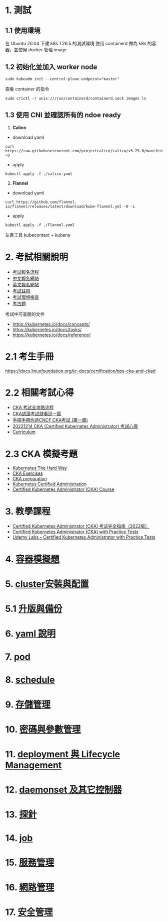 # 1. 測試

## 1.1 使用環境
在 Ubuntu 20.04 下建 k8s 1.26.5 的測試環境 
使用 containerd 做為 k8s 的容器，並使用 docker 管理 image

## 1.2 初始化並加入 worker node
```shell
sudo kubeadm init --control-plane-endpoint="master"
```

查看 container 的指令
```shell
sudo crictl -r unix:///run/containerd/containerd.sock images ls
```


## 1.3 使用 CNI 並確認所有的 ndoe ready

1. **Calico**
* download yaml
```
curl https://raw.githubusercontent.com/projectcalico/calico/v3.25.0/manifests/calico.yaml -O
```
* apply
```
kubectl apply -f ./calico.yaml
```

2. **Flannel**
* download yaml
```
curl https://github.com/flannel-io/flannel/releases/latest/download/kube-flannel.yml -O -L
```
* apply
```
kubectl apply -f ./Flannel.yaml
```

友善工具
kubecontext + kubens

# 2. 考試相關說明

* [考試報名流程](https://blog.51cto.com/u_7075695/3175461)
* [中文報名網站](https://training.linuxfoundation.cn/)
* [英文報名網站](https://trainingportal.linuxfoundation.org)
* [考試註冊](https://trainingportal.linuxfoundation.org/courses/certified-kubernetes-administrator-china-exam-cka-cn)
* [考試環境檢查](https://syscheck.bridge.psiexams.com/)
* [考古題](https://www.vcesoft.com/)

考試中可查閱的文件
* https://kubernetes.io/docs/concepts/
* https://kubernetes.io/docs/tasks/
* https://kubernetes.io/docs/reference/

# 2.1 考生手冊
https://docs.linuxfoundation.org/tc-docs/certification/tips-cka-and-ckad

# 2.2 相關考試心得

* [CKA 考試全攻略流程](https://medium.com/@app0/cka-%E8%80%83%E8%A9%A6%E5%85%A8%E6%94%BB%E7%95%A5%E6%B5%81%E7%A8%8B-3a28d1b73eea)
* [CKA認證考試就看這一篇](https://blog.csdn.net/mianbaojiayou/article/details/122449874)
* [手把手帶你過CNCF CKA考試 (第一章)](./handTohandCKA_first.md)
* [20221214 CKA (Certified Kubernetes Administrator) 考試心得](https://ithelp.ithome.com.tw/articles/10310401)
* [Curriculum](https://github.com/cncf/curriculum/tree/master)

# 2.3 CKA 模擬考題

* [Kubernetes The Hard Way](https://github.com/kelseyhightower/kubernetes-the-hard-way)
* [CKA Exercises](https://github.com/chadmcrowell/CKA-Exercises/blob/main/README.md)
* [CKA preparation](https://github.com/alijahnas/CKA-practice-exercises/tree/CKA-v1.23)
* [Kubernetes Certified Administration](https://github.com/walidshaari/Kubernetes-Certified-Administrator)
* [Certified Kubernetes Administrator (CKA) Course](https://github.com/kodekloudhub/certified-kubernetes-administrator-course)

# 3. 教學課程

* [Certified Kubernetes Administrator (CKA) 考试完全指南（2022版）](https://www.udemy.com/course/k8s-chinese/)
* [Certified Kubernetes Administrator (CKA) with Practice Tests](https://www.udemy.com/course/certified-kubernetes-administrator-with-practice-tests/)
* [Udemy Labs – Certified Kubernetes Administrator with Practice Tests](https://kodekloud.com/courses/labs-certified-kubernetes-administrator-with-practice-tests/?utm_source=udemy&utm_medium=labs&utm_campaign=kubernetes)


# 4. [容器模擬題](./container_test.md)
# 5. [cluster安裝與配置](./cluster_deployAndConfig.md)
# 5.1 [升版與備份](./ClusterMaintenance.md)
# 6. [yaml 說明](./yaml.md)
# 7. [pod](./pod.md)
# 8. [schedule](./schedule.md)
# 9. [存儲管理](./storage.md)
# 10. [密碼與參數管理](./securityAndConfigMap.md.md)
# 11. [deployment 與 Lifecycle Management](./deployment.md)
# 12. [daemonset 及其它控制器](./daemontsetAndController.md)
# 13. [探針](./liveness.md)
# 14. [job](job.md)
# 15. [服務管理](./service.md)
# 16. [網路管理](./networking.md)
# 17. [安全管理](./SecurityAndrole.md)